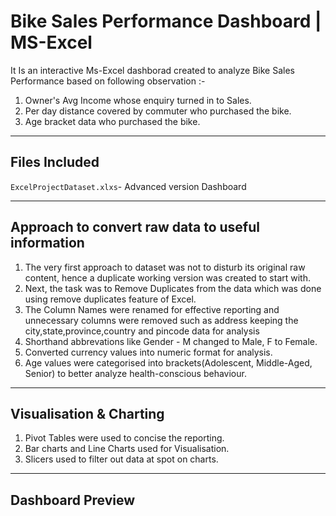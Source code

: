 # Bike Sales Performance Dashboard | MS-Excel
It Is an interactive Ms-Excel dashborad created to analyze Bike Sales Performance based on following observation :-
1. Owner's Avg Income whose enquiry turned in to Sales.
2. Per day distance covered by commuter who purchased the bike.
3. Age bracket data who purchased the bike.

---

## Files Included 
`ExcelProjectDataset.xlxs`- Advanced version Dashboard

---
## Approach to convert raw data to useful information
1. The very first approach to dataset was not to disturb its original raw content, hence a duplicate working version was created to start with.
2. Next, the task was to Remove Duplicates from the data which was done using remove duplicates feature of Excel.
3. The Column Names were renamed for effective reporting and unnecessary columns were removed such as address keeping the city,state,province,country and pincode data for analysis
4. Shorthand abbrevations like Gender - M changed to Male, F to Female.
5. Converted currency values into numeric format for analysis.
6. Age values were categorised into brackets(Adolescent, Middle-Aged, Senior) to better analyze health-conscious behaviour.

---

## Visualisation & Charting
1. Pivot Tables were used to concise the reporting.
2. Bar charts and Line Charts used for Visualisation.
3. Slicers used to filter out data at spot on charts.

---

## Dashboard Preview
